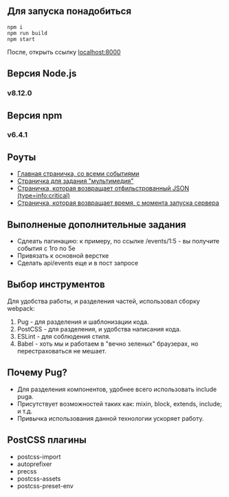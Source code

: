 ## Для запуска понадобиться
```
npm i
npm run build
npm start
```
После, открыть ссылку [localhost:8000](http://localhost:8000/events)
## Версия Node.js
### v8.12.0
## Версия npm
### v6.4.1
## Роуты
* [Главная страничка, со всеми событиями](http://localhost:8000/events)
* [Страничка для задания "мультимедия"](http://localhost:8000/video)
* [Страничка, которая возвращает отфильстрованный JSON (type=info:critical)](http://localhost:8000/api/events?type=info:critical)
* [Страничка, которая возвращает время, с момента запуска сервера](http://localhost:8000/status)
## Выполненые дополнительные задания
* Сдлеать пагинацию: к примеру, по ссылке /events/1:5 - вы получите события с 1го по 5е
* Привязать к основной верстке
* Сделать api/events еще и в пост запросе
## Выбор инструментов
Для удобства работы, и разделения частей, использовал сборку webpack:
1. Pug - для разделения и шаблонизации кода.
1. PostCSS - для разделения, и удобства написания кода.
1. ESLint - для соблюдения стиля.
1. Babel - хоть мы и работаем в "вечно зеленых" браузерах, но перестраховаться не мешает.
## Почему Pug?
* Для разделения компонентов, удобнее всего использовать include pugа.
* Присутствует возможностей таких как: mixin, block, extends, include; и т.д.
* Привычка использования данной технологии ускоряет работу.
## PostCSS плагины
* postcss-import
* autoprefixer
* precss
* postcss-assets
* postcss-preset-env